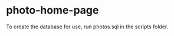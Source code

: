photo-home-page
===============

To create the database for use, run photos.sql in the scripts folder.